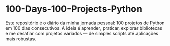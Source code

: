 # 100-Days-100-Projects-Python
Este repositório é o diário da minha jornada pessoal: 100 projetos de Python em 100 dias consecutivos. A ideia é aprender, praticar, explorar bibliotecas e me desafiar com projetos variados — de simples scripts até aplicações mais robustas.
